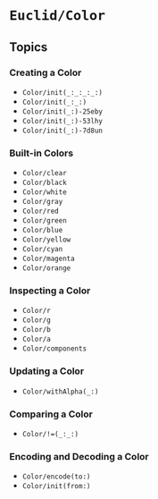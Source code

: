# ``Euclid/Color``

## Topics

### Creating a Color

- ``Color/init(_:_:_:_:)``
- ``Color/init(_:_:)``
- ``Color/init(_:)-25eby``
- ``Color/init(_:)-53lhy``
- ``Color/init(_:)-7d8un``

### Built-in Colors

- ``Color/clear``
- ``Color/black``
- ``Color/white``
- ``Color/gray``
- ``Color/red``
- ``Color/green``
- ``Color/blue``
- ``Color/yellow``
- ``Color/cyan``
- ``Color/magenta``
- ``Color/orange``

### Inspecting a Color

- ``Color/r``
- ``Color/g``
- ``Color/b``
- ``Color/a``
- ``Color/components``

### Updating a Color

- ``Color/withAlpha(_:)``

### Comparing a Color

- ``Color/!=(_:_:)``

### Encoding and Decoding a Color

- ``Color/encode(to:)``
- ``Color/init(from:)``

